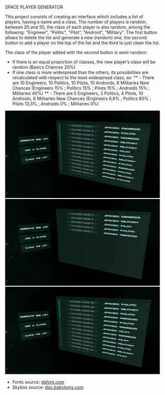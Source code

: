 SPACE PLAYER GENERATOR

This project consists of creating an interface which includes a list of players, having a name and a class.
The number of players is random, between 20 and 50, the class of each player is also random, among the following: "Engineer", "Politic", "Pilot", "Android", "Military".
The first button allows to delete the list and generate a new (random) one, the second button to add a player on the top of the list and the third to just clean the list.

The class of the player added with the second button is semi-random:
* If there is an equal proportion of classes, the new player’s class will be random (Basics Chances 20%)
* If one class is more widespread than the others, its possibilities are recalculated with respect to the least widespread class, ex:
** - There are 10 Engineers, 10 Politics, 10 Pilots, 10 Androids, 8 Militaries
      New Chances (Engineers 15% ; Politics 15% ; Pilots 15% ; Androids 15% ; Militaries 40%)
** - There are 5 Engineers, 3 Politics, 4 Pilots, 10 Androids, 6 Militaries
      New Chances (Engineers 6,6% ; Politics 80% ; Pilots 13,3% ; Androids 0% ; Militaries 0%)


![alt text](screens/screen2.JPG)
![alt text](screens/screen1.JPG)
![alt text](screens/screen3.JPG)

* Fonts source: [dafont.com](https://www.dafont.com/fr/)
* Skybox source: [doc.babylonjs.com](https://doc.babylonjs.com/resources/playground_textures#cubetextures)
